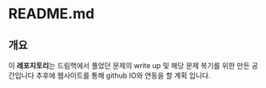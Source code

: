 # README.md

## 개요

이 **레포지토리**는 드림핵에서 풀었던 문제의 write up 및 해당 문제 복기를 위한 만든 공간입니다
추후에 웹사이트를 통해 github IO와 연동을 할 계획 입니다.
